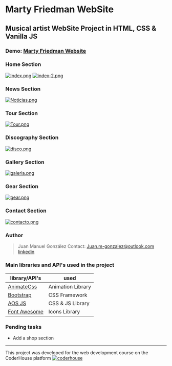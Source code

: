 #  Marty Friedman WebSite

## Musical artist WebSite Project in HTML, CSS & Vanilla JS



### Demo: [Marty Friedman Website](https://juanmg22.github.io/Marty-Friedman-Website/)


### Home Section
[![index.png](https://i.postimg.cc/hjTktQNH/index.png)](https://postimg.cc/ZBY7fnbc)
[![index-2.png](https://i.postimg.cc/PJ8Pxydd/index-2.png)](https://postimg.cc/2Lrz94qt)

### News Section
[![Noticias.png](https://i.postimg.cc/5NYwY5sY/Noticias.png)](https://postimg.cc/QHDBv7Gh)

### Tour Section
[![Tour.png](https://i.postimg.cc/G227T8BM/Tour.png)](https://postimg.cc/3ysCPwFp)

### Discography Section
[![disco.png](https://i.postimg.cc/FRW6Tg55/disco.png)](https://postimg.cc/47cwdcxB)

### Gallery Section
[![galeria.png](https://i.postimg.cc/43LC0TVS/galeria.png)](https://postimg.cc/FfLnf8Py)

### Gear Section
[![gear.png](https://i.postimg.cc/XvnD3Dn6/gear.png)](https://postimg.cc/sM0J4mBT)

### Contact Section
[![contacto.png](https://i.postimg.cc/Jhkrjn9Q/contacto.png)](https://postimg.cc/LqmFpH4q)

### Author

> Juan Manuel González
> Contact: Juan.m-gonzalez@outlook.com 
> [linkedin](https://www.linkedin.com/in/juan-manuel-gonzalez-041576218/)


### Main libraries and API's used in the project

| library/API's                                                    | used                      |
| ---------------------------------------------------------------- | ------------------------- |
| [AnimateCss](https://animate.style/)                             | Animation Library         |
| [Bootstrap](https://getbootstrap.com/)                           | CSS Framework             |
| [AOS JS](https://michalsnik.github.io/aos/)                      | CSS & JS Library          |
| [Font Awesome](https://pokeapi.co/)                              | Icons Library             |



### Pending tasks

- Add a shop section
---

This project was developed for the web development course on the CoderHouse platform [![coderhouse](https://emprelatam.com/wp-content/uploads/2019/10/logos-coderhouse-01.png)](https://www.coderhouse.com/)
